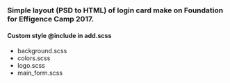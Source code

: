 ### Simple layout (PSD to HTML) of login card make on Foundation for Effigence Camp 2017. 



#### Custom style @include in add.scss

* background.scss
* colors.scss
* logo.scss
* main_form.scss